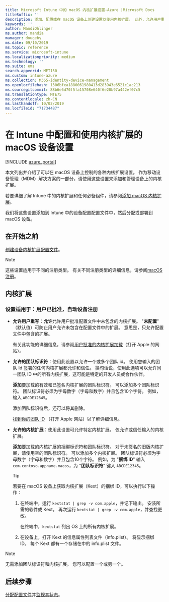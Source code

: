 ```yaml
---
title: Microsoft Intune 中的 macOS 内核扩展设置-Azure |Microsoft Docs
titleSuffix: ''
description: 添加、配置或在 macOS 设备上创建设置以使用内核扩展。 此外，允许用户重写已批准的扩展，允许来自团队标识符的所有扩展，或者允许 Microsoft Intune 中的特定扩展或应用。
keywords: ''
author: MandiOhlinger
ms.author: mandia
manager: dougeby
ms.date: 09/10/2019
ms.topic: reference
ms.service: microsoft-intune
ms.localizationpriority: medium
ms.technology: ''
ms.suite: ems
search.appverid: MET150
ms.custom: intune-azure
ms.collection: M365-identity-device-management
ms.openlocfilehash: 1306bfea1880061980413d283943e6521c1ac213
ms.sourcegitcommit: 88b6e6d70f5fa15708e640f6e20b97a442ef07c5
ms.translationtype: MTE75
ms.contentlocale: zh-CN
ms.lasthandoff: 10/02/2019
ms.locfileid: "71734487"
---
```

# <a name="macos-device-settings-to-configure-and-use-kernel-extensions-in-intune"></a>在 Intune 中配置和使用内核扩展的 macOS 设备设置

[!INCLUDE [azure_portal](../includes/azure_portal.md)]

本文列出并介绍了可以在 macOS 设备上控制的各种内核扩展设置。 作为移动设备管理（MDM）解决方案的一部分，请使用这些设置来添加和管理设备上的内核扩展。

若要详细了解 Intune 中的内核扩展和任何必备组件，请参阅[添加 macOS 内核扩展](../kernel-extensions-overview-macos.md)。

我们将这些设置添加到 Intune 中的设备配置配置文件中，然后分配或部署到 macOS 设备。

## <a name="before-you-begin"></a>在开始之前

[创建设备内核扩展配置文件](../kernel-extensions-overview-macos.md)。

> [!NOTE]
> 这些设置适用于不同的注册类型。 有关不同注册类型的详细信息，请参阅[macOS 注册](../macos-enroll.md)。

## <a name="kernel-extensions"></a>内核扩展

### <a name="settings-apply-to-user-approved-automated-device-enrollment"></a>设置适用于：用户已批准，自动设备注册

- **允许用户重写**：**允许**允许用户批准配置文件中未包含的内核扩展。 "**未配置**" （默认值）可防止用户允许未包含在配置文件中的扩展。 意思是，只允许配置文件中包含的扩展。

  有关此功能的详细信息，请参阅[用户批准的内核扩展加载](https://developer.apple.com/library/archive/technotes/tn2459/_index.html)（打开 Apple 的网站）。

- **允许的团队标识符**：使用此设置以允许一个或多个团队 id。 使用您输入的团队 Id 签署的任何内核扩展都允许和信任。 换句话说，使用此选项可以允许同一团队 ID 中的所有内核扩展，这可能是特定的开发人员或合作伙伴。

  **添加**要加载的有效和已签名内核扩展的团队标识符。 可以添加多个团队标识符。 团队标识符必须为字母数字（字母和数字）并且包含10个字符。 例如，输入 `ABCDE12345`。

  添加团队标识符后，还可以将其删除。

  [找到你的团队 ID](https://help.apple.com/developer-account/#/dev55c3c710c) （打开 Apple 网站）以了解详细信息。

- **允许的内核扩展**：使用此设置可允许特定内核扩展。 仅允许或信任输入的内核扩展。 

  **添加**要加载的内核扩展的捆绑标识符和团队标识符。 对于未签名的旧版内核扩展，请使用空的团队标识符。 可以添加多个内核扩展。 团队标识符必须为字母数字（字母和数字）并且包含10个字符。 例如，为 "**捆绑 ID**" 输入 `com.contoso.appname.macos`，为 "**团队标识符**" 键入 `ABCDE12345`。

  > [!TIP]
  > 若要在 macOS 设备上获取内核扩展（Kext）的捆绑 ID，可以执行以下操作：
  >
  > 1. 在终端中，运行 `kextstat | grep -v com.apple`，并记下输出。 安装所需的软件或 Kext。 再次运行 `kextstat | grep -v com.apple`，并查找更改。
  >
  >    在终端中，`kextstat` 列出 OS 上的所有内核扩展。 
  >
  > 2. 在设备上，打开 Kext 的信息属性列表文件（info.plist）。 将显示捆绑 ID。 每个 Kext 都有一个存储在中的 info.plist 文件。 

> [!NOTE]
> 无需添加团队标识符和内核扩展。 您可以配置一个或另一个。

## <a name="next-steps"></a>后续步骤

[分配配置文件](../device-profile-assign.md)并[监视其状态](../device-profile-monitor.md)。
